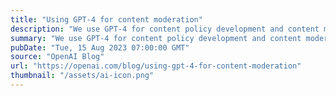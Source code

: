 ```yaml
---
title: "Using GPT-4 for content moderation"
description: "We use GPT-4 for content policy development and content moderation decisions, enabling more consistent labeling, a faster feedback loop for policy refinement, and less involvement from human moderators."
summary: "We use GPT-4 for content policy development and content moderation decisions, enabling more consistent labeling, a faster feedback loop for policy refinement, and less involvement from human moderators."
pubDate: "Tue, 15 Aug 2023 07:00:00 GMT"
source: "OpenAI Blog"
url: "https://openai.com/blog/using-gpt-4-for-content-moderation"
thumbnail: "/assets/ai-icon.png"
---
```


